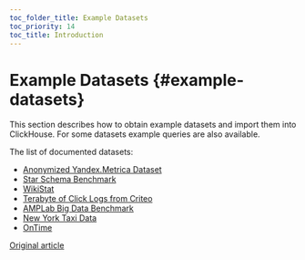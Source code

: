 ```yaml
---
toc_folder_title: Example Datasets
toc_priority: 14
toc_title: Introduction
---
```


# Example Datasets {#example-datasets}

This section describes how to obtain example datasets and import them into ClickHouse. For some datasets example queries are also available.

The list of documented datasets:

-   [Anonymized Yandex.Metrica Dataset](../../getting-started/example-datasets/metrica.md)
-   [Star Schema Benchmark](../../getting-started/example-datasets/star-schema.md)
-   [WikiStat](../../getting-started/example-datasets/wikistat.md)
-   [Terabyte of Click Logs from Criteo](../../getting-started/example-datasets/criteo.md)
-   [AMPLab Big Data Benchmark](../../getting-started/example-datasets/amplab-benchmark.md)
-   [New York Taxi Data](../../getting-started/example-datasets/nyc-taxi.md)
-   [OnTime](../../getting-started/example-datasets/ontime.md)

[Original article](https://clickhouse.tech/docs/en/getting_started/example_datasets) <!--hide-->